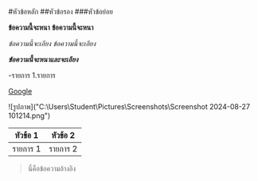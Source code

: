#หัวข้อหลัก
##หัวข้อรอง
###หัวข้อย่อย

**ข้อความนี้จะหนา**
__ข้อความนี้จะหนา__

*ข้อความนี้จะเอียง*
_ข้อความนี้จะเอียง_

***ข้อความนี้จะหนาและจะเอียง***

-รายการ
1.รายการ

[Google](https://www.google.co.th/?hl=th)

![รูปภาพ]("C:\Users\Student\Pictures\Screenshots\Screenshot 2024-08-27 101214.png")

|หัวข้อ 1|หัวข้อ 2|
|-------|-------|
|รายการ 1|รายการ 2|

>นี่คือข้อความอ้างอิง




